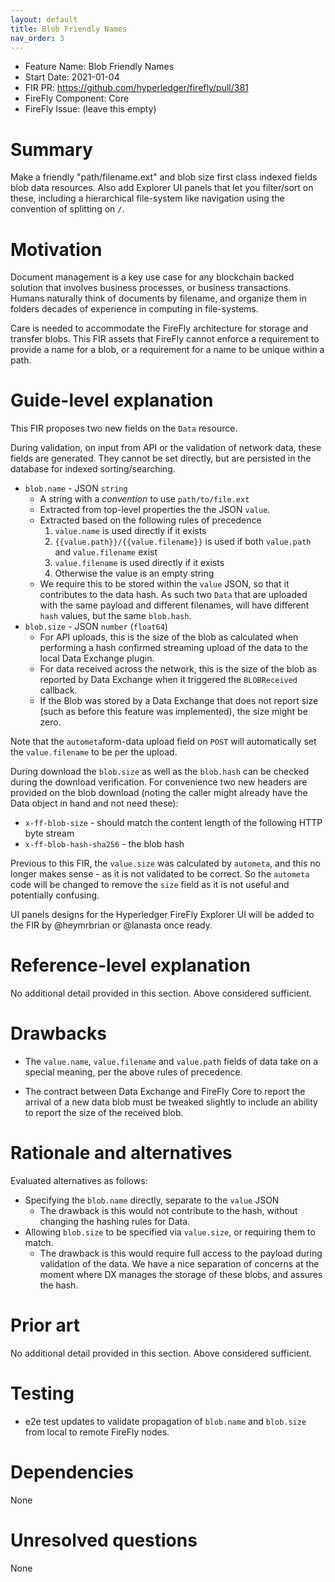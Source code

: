 ```yaml
---
layout: default
title: Blob Friendly Names
nav_order: 3
---
```


- Feature Name: Blob Friendly Names
- Start Date: 2021-01-04
- FIR PR: https://github.com/hyperledger/firefly/pull/381
- FireFly Component: Core
- FireFly Issue: (leave this empty)

# Summary
[summary]: #summary

Make a friendly "path/filename.ext" and blob size first class indexed fields
blob data resources. Also add Explorer UI panels that let you filter/sort
on these, including a hierarchical file-system like navigation using the
convention of splitting on `/`. 

# Motivation
[motivation]: #motivation

Document management is a key use case for any blockchain backed solution that
involves business processes, or business transactions. Humans naturally think
of documents by filename, and organize them in folders decades of experience in
computing in file-systems.

Care is needed to accommodate the FireFly architecture for storage and transfer
blobs. This FIR assets that FireFly cannot enforce a requirement to provide a
name for a blob, or a requirement for a name to be unique within a path.

# Guide-level explanation
[guide-level-explanation]: #guide-level-explanation

This FIR proposes two new fields on the `Data` resource.

During validation, on input from API or the validation of network data, these
fields are generated. They cannot be set directly, but are persisted in the
database for indexed sorting/searching.

- `blob.name` - JSON `string`
  - A string with a _convention_ to use `path/to/file.ext`
  - Extracted from top-level properties the the JSON `value`.
  - Extracted based on the following rules of precedence
    1. `value.name` is used directly if it exists
    2. `{{value.path}}/{{value.filename}}` is used if both `value.path` and `value.filename` exist
    3. `value.filename` is used directly if it exists
    4. Otherwise the value is an empty string
  - We require this to be stored within the `value` JSON, so that it contributes to
    the data hash. As such two `Data` that are uploaded with the same payload and different
    filenames, will have different `hash` values, but the same `blob.hash`.
- `blob.size` - JSON `number` (`float64`)
  - For API uploads, this is the size of the blob as calculated when performing
    a hash confirmed streaming upload of the data to the local Data Exchange plugin.
  - For data received across the network, this is the size of the blob as
    reported by Data Exchange when it triggered the `BLOBReceived` callback.
  - If the Blob was stored by a Data Exchange that does not report size (such as
    before this feature was implemented), the size might be zero.

Note that the `autometa`form-data upload field on `POST` will automatically
set the `value.filename` to be per the upload.

During download the `blob.size` as well as the `blob.hash` can be checked during
the download verification. For convenience two new headers are provided on the blob download
(noting the caller might already have the Data object in hand and not need these):
- `x-ff-blob-size` - should match the content length of the following HTTP byte stream
- `x-ff-blob-hash-sha256` - the blob hash

Previous to this FIR, the `value.size` was calculated by `autometa`, and this no
longer makes sense - as it is not validated to be correct.
So the `autometa` code will be changed to remove the `size` field as it is
not useful and potentially confusing.

UI panels designs for the Hyperledger FireFly Explorer UI will be added
to the FIR by @heymrbrian or @lanasta once ready.

# Reference-level explanation
[reference-level-explanation]: #reference-level-explanation

No additional detail provided in this section. Above considered sufficient.

# Drawbacks
[drawbacks]: #drawbacks

- The `value.name`, `value.filename` and `value.path` fields of data take on
a special meaning, per the above rules of precedence.

- The contract between Data Exchange and FireFly Core to report the arrival
of a new data blob must be tweaked slightly to include an ability to report
the size of the received blob.

# Rationale and alternatives
[alternatives]: #alternatives

Evaluated alternatives as follows:
- Specifying the `blob.name` directly, separate to the `value` JSON
  - The drawback is this would not contribute to the hash, without changing
    the hashing rules for Data.
- Allowing `blob.size` to be specified via `value.size`, or requiring them
  to match.
  - The drawback is this would require full access to the payload during
    validation of the data. We have a nice separation of concerns at the moment
    where DX manages the storage of these blobs, and assures the hash.

# Prior art
[prior-art]: #prior-art

No additional detail provided in this section. Above considered sufficient.

# Testing
[testing]: #testing

- e2e test updates to validate propagation of `blob.name` and `blob.size`
  from local to remote FireFly nodes.

# Dependencies
[dependencies]: #dependencies

None

# Unresolved questions
[unresolved]: #unresolved-questions

None